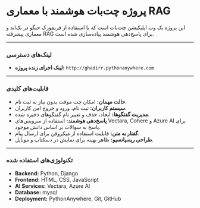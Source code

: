 # پروژه چت‌بات هوشمند با معماری RAG

این پروژه یک وب اپلیکیشن چت‌بات است که با استفاده از فریمورک جنگو در بک‌اند و معماری پیشرفته RAG برای پاسخ‌دهی هوشمند پیاده‌سازی شده است.

---

### **لینک‌های دسترسی**

* **لینک اجرای زنده پروژه:** `http://ghadirr.pythonanywhere.com`


---

### **قابلیت‌های کلیدی**

* **حالت مهمان:** امکان چت موقت بدون نیاز به ثبت نام.
* **سیستم کاربران:** ثبت نام، ورود و خروج امن کاربران.
* **مدیریت گفتگوها:** ایجاد، حذف و تغییر نام گفتگوهای ذخیره شده.
* **پاسخ‌دهی هوشمند:** استفاده از سرویس‌های Vectara, Cohere و Azure AI برای پاسخ به سوالات بر اساس دانش موجود.
* **گفتار به متن:** قابلیت استفاده از میکروفن برای ارسال پیام.
* **طراحی ریسپانسیو:** ظاهر بهینه برای نمایش در دسکتاپ و موبایل.

---

### **تکنولوژی‌های استفاده شده**

* **Backend:** Python, Django
* **Frontend:** HTML, CSS, JavaScript
* **AI Services:** Vectara, Azure AI
* **Database:** mysql
* **Deployment:** PythonAnywhere, Git, GitHub
